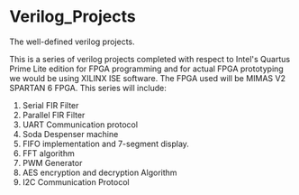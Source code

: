 # Verilog_Projects
 The well-defined verilog projects.

This is a series of verilog projects completed with respect to Intel's Quartus Prime Lite edition for FPGA programming and for actual FPGA prototyping we would be using XILINX ISE software. The FPGA used will be MIMAS V2 SPARTAN 6 FPGA.
This series will include:
1. Serial FIR Filter
2. Parallel FIR Filter
3. UART Communication protocol
4. Soda Despenser machine
5. FIFO implementation and 7-segment display.
6. FFT algorithm
7. PWM Generator
8. AES encryption and decryption Algorithm
9. I2C Communication Protocol
